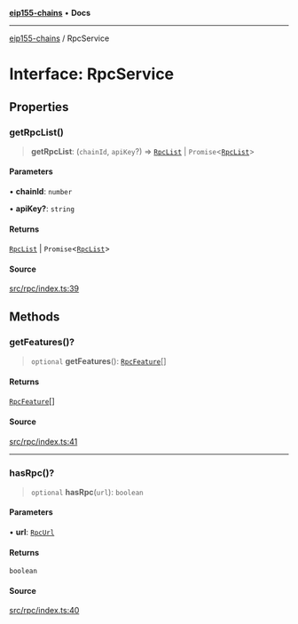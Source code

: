 [**eip155-chains**](../README.md) • **Docs**

***

[eip155-chains](../globals.md) / RpcService

# Interface: RpcService

## Properties

### getRpcList()

> **getRpcList**: (`chainId`, `apiKey`?) => [`RpcList`](../type-aliases/RpcList.md) \| `Promise`\<[`RpcList`](../type-aliases/RpcList.md)\>

#### Parameters

• **chainId**: `number`

• **apiKey?**: `string`

#### Returns

[`RpcList`](../type-aliases/RpcList.md) \| `Promise`\<[`RpcList`](../type-aliases/RpcList.md)\>

#### Source

[src/rpc/index.ts:39](https://github.com/ivanzzeth/eip155-chains/blob/79a991ef2c76d4c7ef198819db7421c4151b4602/src/rpc/index.ts#L39)

## Methods

### getFeatures()?

> `optional` **getFeatures**(): [`RpcFeature`](../type-aliases/RpcFeature.md)[]

#### Returns

[`RpcFeature`](../type-aliases/RpcFeature.md)[]

#### Source

[src/rpc/index.ts:41](https://github.com/ivanzzeth/eip155-chains/blob/79a991ef2c76d4c7ef198819db7421c4151b4602/src/rpc/index.ts#L41)

***

### hasRpc()?

> `optional` **hasRpc**(`url`): `boolean`

#### Parameters

• **url**: [`RpcUrl`](../type-aliases/RpcUrl.md)

#### Returns

`boolean`

#### Source

[src/rpc/index.ts:40](https://github.com/ivanzzeth/eip155-chains/blob/79a991ef2c76d4c7ef198819db7421c4151b4602/src/rpc/index.ts#L40)
